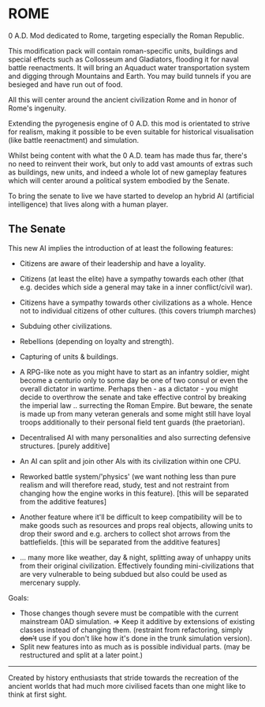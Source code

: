 ROME
====

0 A.D. Mod dedicated to Rome, targeting especially the Roman Republic.


This modification pack will contain roman-specific units, buildings and special effects such as Collosseum and Gladiators, flooding it for naval battle reenactments. It will bring an Aquaduct water transportation system and digging through Mountains and Earth. You may build tunnels if you are besieged and have run out of food.

All this will center around the ancient civilization Rome and in honor of Rome's ingenuity.

Extending the pyrogenesis engine of 0 A.D. this mod is orientated to strive for realism, making it possible to be even suitable for historical visualisation (like battle reenactment) and simulation.

Whilst being content with what the 0 A.D. team has made thus far, there's no need to reinvent their work, but only 
to add vast amounts of extras such as buildings, new units, and indeed a whole lot of new gameplay features which will center around a political system embodied by the Senate.

To bring the senate to live we have started to develop an hybrid AI (artificial intelligence) that lives along with a human player.

The Senate
----
This new AI implies the introduction of at least the following features:
 
+ Citizens are aware of their leadership and have a loyality.
+ Citizens (at least the elite) have a sympathy towards each other (that e.g. decides which side a general may take in a inner conflict/civil war).
+ Citizens have a sympathy towards other civilizations as a whole. Hence not to individual citizens of other cultures. (this covers triumph marches)

+ Subduing other civilizations.

+ Rebellions (depending on loyalty and strength).

+ Capturing of units & buildings.

+ A RPG-like note as you might have to start as an infantry soldier, might become a centurio only to some day be one of two consul or even the overall dictator in wartime. Perhaps then - as a dictator - you might decide to overthrow the senate and take effective control by breaking the imperial law .. surrecting the Roman Empire. But beware, the senate is made up from many veteran generals and some might still have loyal troops additionally to their personal field tent guards (the praetorian).

+ Decentralised AI with many personalities and also surrecting defensive structures. [purely additive] 

+ An AI can split and join other AIs with its civilization within one CPU.

+ Reworked battle system/'physics' (we want nothing less than pure realism and will therefore read, study, test and not restraint from changing how the engine works in this feature). [this will be separated from the additive features]

+ Another feature where it'll be difficult to keep compatibility will be to make goods such as resources and props real objects, allowing units to drop their sword and e.g. archers to collect shot arrows from the battlefields. [this will be separated from the additive features]

+ ... many more like weather, day & night, splitting away of unhappy units from their original civilization. Effectively founding mini-civilizations that are very vulnerable to being subdued but also could be used as mercenary supply.


Goals:
* Those changes though severe must be compatible with the current mainstream 0AD simulation. => Keep it additive by extensions of existing classes instead of changing them. (restraint from refactoring, simply ~~don't~~ use if you don't like how it's done in the trunk simulation version).
* Split new features into as much as is possible individual parts. (may be restructured and split at a later point.)






---

Created by history enthusiasts that stride towards the recreation of the ancient worlds that had much more civilised facets than one might like to think at first sight.


